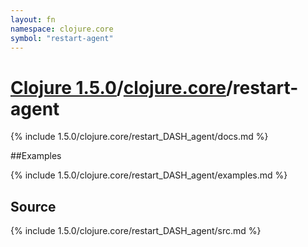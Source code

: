 ```yaml
---
layout: fn
namespace: clojure.core
symbol: "restart-agent"
---
```


# [Clojure 1.5.0](../../)/[clojure.core](../)/restart-agent

{% include 1.5.0/clojure.core/restart_DASH_agent/docs.md %}

##Examples

{% include 1.5.0/clojure.core/restart_DASH_agent/examples.md %}
## Source
{% include 1.5.0/clojure.core/restart_DASH_agent/src.md %}

